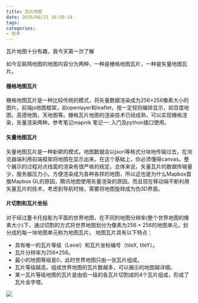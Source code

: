 ```yaml
---
title: 瓦片地图
date: 2016/06/21 16:30:14
tags:
categories:
- 技术
---
```


瓦片地图十分有趣，我今天第一次了解

如今互联网地图的地图内容分为两种，一种是栅格地图瓦片，一种是矢量地图瓦片。

#### 栅格地图瓦片

栅格地图瓦片是一种比较传统的模式，将矢量数据渲染成为256×256像素大小的图片。前端js地图框架，如openlayer和leaflet，按一定规则编排显示，如百度地图，高德地图，天地图等。栅格瓦片地图的渲染技术已经成熟，可以实现栅格渲染，矢量渲染两种。参考笔记mapnik 笔记一: 入门及python接口使用。

#### 矢量地图瓦片

矢量地图瓦片是一种新颖的模式。地图数据会以json等格式分块地传输过去，在浏览器端利用前端框架将地图在显示出来。在这个基础上，你必须懂得canvas。整个展示的过程对点线面的渲染有很严格的规定。总体来说，矢量瓦片的数据传输量少，服务器压力小。方便渲染成为各种各样的地图，所以这也是为什么Mapbox首推Mapbox GL的原因，腾讯地图使用矢量渲染的原因。而且现在移动端不断利用矢量瓦片的技术，考虑到导航时候，需要将地图旋转成为伪3D界面。

#### 片切割和瓦片坐标

对于经过墨卡托投影为平面的世界地图，在不同的地图分辨率(整个世界地图的像素大小)下，通过切割的方式将世界地图划分为像素为$256\times256$的地图单元，划分成的每一块地图单元称为地图瓦片。
地图瓦片具有以下特点：

* 具有唯一的瓦片等级（Level）和瓦片坐标编号（tileX, tileY）。
* 瓦片分辨率为256*256。
* 最小的地图等级是0，此时世界地图只由一张瓦片组成。
* 瓦片等级越高，组成世界地图的瓦片数越多，可以展示的地图越详细。
* 某一瓦片等级地图的瓦片是由低一级的各瓦片切割成的4个瓦片组成，形成了瓦片金字塔。

![](http://pics.naaln.com/blog/2019-01-14-060757.jpg-basicBlog)

